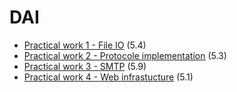 # DAI
- [Practical work 1 - File IO](https://github.com/HEIG-VD-Edison-Sahitaj/prg2/tree/main/practical-work-1) (5.4)
- [Practical work 2 - Protocole implementation](https://github.com/HEIG-VD-Edison-Sahitaj/prg2/tree/main/practical-work-2) (5.3)
- [Practical work 3 - SMTP](https://github.com/HEIG-VD-Edison-Sahitaj/prg2/tree/main/practical-work-3) (5.9)
- [Practical work 4 - Web infrastucture](https://github.com/HEIG-VD-Edison-Sahitaj/prg2/tree/main/practical-work-4) (5.1)